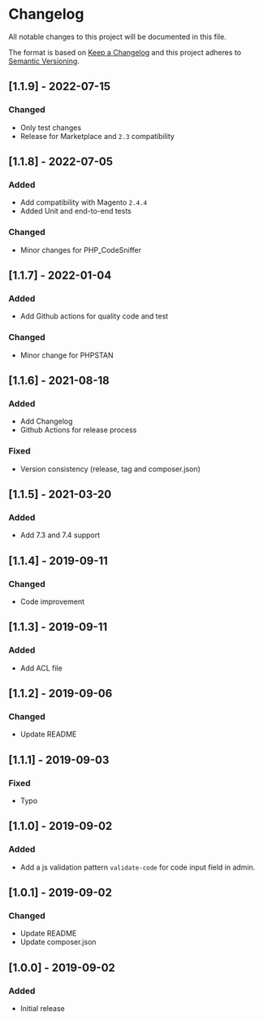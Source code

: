 # Changelog
All notable changes to this project will be documented in this file.

The format is based on [Keep a Changelog](https://keepachangelog.com/en/1.0.0/)
and this project adheres to [Semantic Versioning](https://semver.org/spec/v2.0.0.html).


## [1.1.9] - 2022-07-15

### Changed
- Only test changes
- Release for Marketplace and `2.3` compatibility 

## [1.1.8] - 2022-07-05

### Added
- Add compatibility with Magento `2.4.4`
- Added Unit and end-to-end tests
### Changed
- Minor changes for PHP_CodeSniffer

## [1.1.7] - 2022-01-04

### Added
- Add Github actions for quality code and test
### Changed
- Minor change for PHPSTAN

## [1.1.6] - 2021-08-18

### Added
- Add Changelog
- Github Actions for release process
### Fixed
- Version consistency (release, tag and composer.json)


## [1.1.5] - 2021-03-20

### Added
- Add 7.3 and 7.4 support


## [1.1.4] - 2019-09-11

### Changed
- Code improvement

## [1.1.3] - 2019-09-11

### Added
- Add ACL file

## [1.1.2] - 2019-09-06

### Changed
- Update README


## [1.1.1] - 2019-09-03

### Fixed
- Typo

## [1.1.0] - 2019-09-02

### Added
- Add a js validation pattern `validate-code` for code input field in admin.


## [1.0.1] - 2019-09-02

### Changed
- Update README
- Update composer.json


## [1.0.0] - 2019-09-02

### Added
- Initial release
